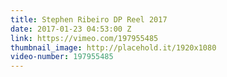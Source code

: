 ```yaml
---
title: Stephen Ribeiro DP Reel 2017
date: 2017-01-23 04:53:00 Z
link: https://vimeo.com/197955485
thumbnail_image: http://placehold.it/1920x1080
video-number: 197955485
---
```


